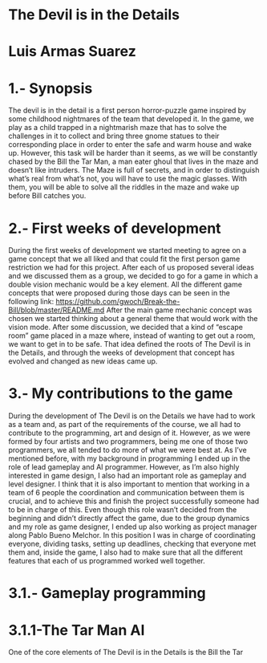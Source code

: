 # The Devil is in the Details 
# Luis Armas Suarez

# 1.- Synopsis
The devil is in the detail is a first person horror-puzzle game inspired by some childhood nightmares of the team that developed it. In the game, we play as a child trapped in a nightmarish maze that has to solve the challenges in it to collect and bring three gnome statues to their corresponding place in order to enter the safe and warm house and wake up. However, this task will be harder than it seems, as we will be constantly chased by the Bill the Tar Man, a man eater ghoul that lives in the maze and doesn’t like intruders. 
The Maze is full of secrets, and in order to distinguish what’s real from what’s not, you will have to use the magic glasses. With them, you will be able to solve all the riddles in the maze and wake up before Bill catches you.

# 2.- First weeks of development
During the first weeks of development we started meeting to agree on a game concept that we all liked and that could fit the first person game restriction we had for this project. After each of us proposed several ideas and we discussed them as a group, we decided to go for a game in which a double vision mechanic would be a key element. All the different game concepts that were proposed during those days can be seen in the following link:
https://github.com/gwoch/Break-the-Bill/blob/master/README.md
After the main game mechanic concept was chosen we started thinking about a general theme that would work with the vision mode. After some discussion, we decided that a kind of “escape room” game placed in a maze where, instead of wanting to get out a room, we want to get in to be safe. That idea defined the roots of The Devil is in the Details, and through the weeks of development that concept has evolved and changed as new ideas came up.

# 3.- My contributions to the game
During the development of The Devil is on the Details we have had to work as a team and, as part of the requirements of the course, we all had to contribute to the programming, art and design of it. However, as we were formed by four artists and two programmers, being me one of those two programmers, we all tended to do more of what we were best at. As I’ve mentioned before, with my background in programming I ended up in the role of lead gameplay and AI programmer. However, as I’m also highly interested in game design, I also had an important role as gameplay and level designer.
I think that it is also important to mention that working in a team of 6 people the coordination and communication between them is crucial, and to achieve this and finish the project successfully someone had to be in charge of this. Even though this role wasn’t decided from the beginning and didn’t directly affect the game, due to the group dynamics and my role as game designer, I ended up also working as project manager along Pablo Bueno Melchor.
In this position I was in charge of coordinating everyone, dividing tasks, setting up deadlines, checking that everyone met them and, inside the game, I also had to make sure that all the different features that each of us programmed worked well together.
# 3.1.- Gameplay programming
# 3.1.1-The Tar Man AI 
One of the core elements of The Devil is in the Details is the Bill the Tar 
